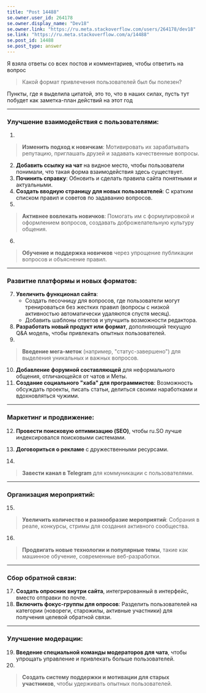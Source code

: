```yaml
---
title: "Post 14488"
se.owner.user_id: 264178
se.owner.display_name: "Dev18"
se.owner.link: "https://ru.meta.stackoverflow.com/users/264178/dev18"
se.link: "https://ru.meta.stackoverflow.com/a/14488"
se.post_id: 14488
se.post_type: answer
---
```

<p>Я взяла ответы со всех постов и комментариев, чтобы ответить на вопрос</p>
<blockquote>
<p>Какой формат привлечения пользователей был бы полезен?</p>
</blockquote>
<p>Пункты, где я выделила цитатой, это то, что в наших силах, пусть тут побудет как заметка-план действий на этот год</p>
<hr />
<h3>Улучшение взаимодействия с пользователями:</h3>
<ol>
<li></li>
</ol>
<blockquote>
<p><strong>Изменить подход к новичкам</strong>: Мотивировать их зарабатывать репутацию, приглашать друзей и задавать качественные вопросы.</p>
</blockquote>
<ol start="2">
<li><strong>Добавить ссылку на чат</strong> на видное место, чтобы пользователи понимали, что такая форма взаимодействия здесь существует.</li>
<li><strong>Починить справку</strong>: Обновить и сделать правила сайта понятными и актуальными.</li>
<li><strong>Создать вводную страницу для новых пользователей</strong>: С кратким списком правил и советов по задаванию вопросов.</li>
<li></li>
</ol>
<blockquote>
<p><strong>Активнее вовлекать новичков</strong>: Помогать им с формулировкой и оформлением вопросов, создавать доброжелательную культуру общения.</p>
</blockquote>
<ol start="6">
<li></li>
</ol>
<blockquote>
<p><strong>Обучение и поддержка новичков</strong> через упрощение публикации вопросов и объяснение правил.</p>
</blockquote>
<hr />
<h3>Развитие платформы и новых форматов:</h3>
<ol start="7">
<li><strong>Увеличить функционал сайта</strong>:
<ul>
<li>Создать песочницу для вопросов, где пользователи могут тренироваться без жестких правил (вопросы с низкой активностью автоматически удаляются спустя месяц).</li>
<li>Добавить шаблоны ответов и улучшить возможности редактора.</li>
</ul>
</li>
<li><strong>Разработать новый продукт или формат</strong>, дополняющий текущую Q&amp;A модель, чтобы привлекать опытных пользователей.</li>
<li></li>
</ol>
<blockquote>
<p><strong>Введение мега-меток</strong> (например, &quot;статус-завершено&quot;) для выделения уникальных и важных вопросов.</p>
</blockquote>
<ol start="10">
<li><strong>Добавление форумной составляющей</strong> для неформального общения, отличающейся от чатов и Меты.</li>
<li><strong>Создание социального &quot;хаба&quot; для программистов</strong>: Возможность обсуждать проекты, писать статьи, делиться своими наработками и вдохновляться чужими.</li>
</ol>
<hr />
<h3>Маркетинг и продвижение:</h3>
<ol start="12">
<li><p><strong>Провести поисковую оптимизацию (SEO)</strong>, чтобы ru.SO лучше индексировался поисковыми системами.</p>
</li>
<li><p><strong>Договориться о рекламе</strong> с дружественными ресурсами.</p>
</li>
<li></li>
</ol>
<blockquote>
<p><strong>Завести канал в Telegram</strong> для коммуникации с пользователями.</p>
</blockquote>
<hr />
<h3>Организация мероприятий:</h3>
<ol start="15">
<li></li>
</ol>
<blockquote>
<p><strong>Увеличить количество и разнообразие мероприятий</strong>: Собрания в реале, конкурсы, стримы для создания активного сообщества.</p>
</blockquote>
<ol start="16">
<li></li>
</ol>
<blockquote>
<p><strong>Продвигать новые технологии и популярные темы</strong>, такие как машинное обучение, современные веб-разработки.</p>
</blockquote>
<hr />
<h3>Сбор обратной связи:</h3>
<ol start="17">
<li><strong>Создать опросник внутри сайта</strong>, интегрированный в интерфейс, вместо отправки по почте.</li>
<li><strong>Включить фокус-группы для опросов</strong>: Разделить пользователей на категории (новореги, старожилы, активные участники) для получения целевой обратной связи.</li>
</ol>
<hr />
<h3>Улучшение модерации:</h3>
<ol start="19">
<li><strong>Введение специальной команды модераторов для чата</strong>, чтобы упрощать управление и привлекать больше пользователей.</li>
<li></li>
</ol>
<blockquote>
<p><strong>Создать систему поддержки и мотивации для старых участников</strong>, чтобы удерживать опытных пользователей.</p>
</blockquote>
